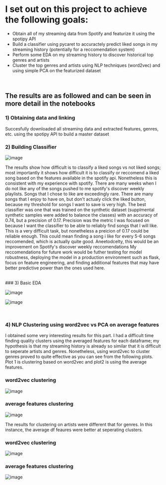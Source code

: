 # I set out on this project to achieve the following goals:
* Obtain all of my streaming data from Spotify and featurize it using the spotipy API
* Build a classifier using pycaret to accuractely predict liked songs in my streaming history (potentially for a reccomendation system)
* Perform some EDA on my streaming history to discover historical top genres and artists
* Cluster the top genres and artists using NLP techniques (word2vec) and using simple PCA on the featurized dataset
<br>

## The results are as followed and can be seen in more detail in the notebooks
### 1) Obtaining data and linking
Succesfully downloaded all streaming data and extracted features, genres, etc. using the spotipy API to build a master dataset
<br>
### 2) Building Classifier

![image](https://user-images.githubusercontent.com/52717506/147284986-a712c687-efd2-4e2f-981b-9dee303ebf71.png)

The results show how difficult is to classify a liked songs vs not liked songs; most importantly it shows how difficult it is to classify or reccomend a liked song based on the features available in the spotify api.
Nonetheless this is consistent with my experience with spotify. There are many weeks when I do not like any of the songs pushed to me spotify's discover weekly playlists. Songs that I chose to like are exceedingly rare. There are many songs that I enjoy to have on, but don't actualy click the liked button, because my threshold for songs I want to save is very high.
The best classifier was one that was trained on the synthetic dataset (supplmental synthetic samples were added to balance the classes) with an accuracy of 0.74, but a precision of 0.17. Precision was the metric I was focused on because I want the classifier to be able to reliably find songs that I will like. This is a very difficult task, but nonetheless a preicion of 0.17 could be reliable enough. This could mean finding a song i like for every 5-6 songs reccomended, which is actually quite good. Aneetodcelty, this would be an improvement on Spotify's discover weekly reccomendations
My reccomendations for future work would be futher testing for model robustness, deploying the model in a production environment such as flask, focus on feature engineering, and finding additional features that may have better predictive power than the ones used here.

<br>
### 3) Basic EDA

![image](https://user-images.githubusercontent.com/52717506/147285061-ec906a96-0adc-497a-8532-54291083a8ba.png)

![image](https://user-images.githubusercontent.com/52717506/147285103-4fc9907c-1e35-4294-bf2b-a16889496186.png)

<br>

### 4) NLP Clustering using word2vec vs PCA on average features
I obtained some very interesting results for this part. I had a difficult time finding quality clusters using the averaged features for each dataframe; my hypothesis is that my streaming history is already so similar that it is difficult to seperate artists and genres. Nonetheless, using word2vec to cluster genres proved to quite effective as you can  see from the following plots. Plot 1 is clustering based on word2vec and plot2 is using the average features.
### word2vec clustering

![image](https://user-images.githubusercontent.com/52717506/147285398-cb93bcc4-5073-41a1-8546-b6d2d3e1131d.png)

### average features clustering

![image](https://user-images.githubusercontent.com/52717506/147285407-749fd08c-c082-4eda-b265-7eab74d781e3.png)

The results for clustering on artists were different that for genres. In this instance, the average df feaures were better at seperating clusters.
### word2vec clustering

![image](https://user-images.githubusercontent.com/52717506/147285479-4ebe24e8-5afc-4304-a7e2-7ea8a18c04f1.png)

### average features clustering

![image](https://user-images.githubusercontent.com/52717506/147285493-5410f28d-a00b-4491-bb65-f11ca62620d6.png)



